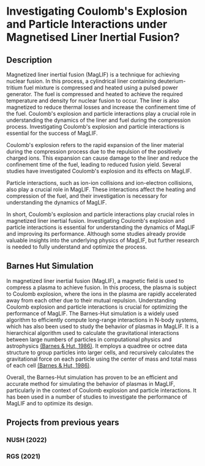 # Investigating Coulomb's Explosion and Particle Interactions under Magnetised Liner Inertial Fusion?

## Description
Magnetized liner inertial fusion (MagLIF) is a technique for achieving nuclear fusion. In this process, a cylindrical liner containing deuterium-tritium fuel mixture is compressed and heated using a pulsed power generator. The fuel is compressed and heated to achieve the required temperature and density for nuclear fusion to occur. The liner is also magnetized to reduce thermal losses and increase the confinement time of the fuel. Coulomb's explosion and particle interactions play a crucial role in understanding the dynamics of the liner and fuel during the compression process. Investigating Coulomb's explosion and particle interactions is essential for the success of MagLIF.

Coulomb's explosion refers to the rapid expansion of the liner material during the compression process due to the repulsion of the positively charged ions. This expansion can cause damage to the liner and reduce the confinement time of the fuel, leading to reduced fusion yield. Several studies have investigated Coulomb's explosion and its effects on MagLIF.

Particle interactions, such as ion-ion collisions and ion-electron collisions, also play a crucial role in MagLIF. These interactions affect the heating and compression of the fuel, and their investigation is necessary for understanding the dynamics of MagLIF.

In short, Coulomb's explosion and particle interactions play crucial roles in magnetized liner inertial fusion. Investigating Coulomb's explosion and particle interactions is essential for understanding the dynamics of MagLIF and improving its performance. Although some studies already provide valuable insights into the underlying physics of MagLIF, but further research is needed to fully understand and optimize the process.

## Barnes Hut Simulation
In magnetized liner inertial fusion (MagLIF), a magnetic field is used to compress a plasma to achieve fusion. In this process, the plasma is subject to Coulomb explosion, where the ions in the plasma are rapidly accelerated away from each other due to their mutual repulsion. Understanding Coulomb explosion and particle interactions is crucial for optimizing the performance of MagLIF. The Barnes-Hut simulation is a widely used algorithm to efficiently compute long-range interactions in N-body systems, which has also been used to study the behavior of plasmas in MagLIF. It is a hierarchical algorithm used to calculate the gravitational interactions between large numbers of particles in computational physics and astrophysics [(Barnes & Hut, 1986)](https://doi.org/10.1038/324446a0). It employs a quadtree or octree data structure to group particles into larger cells, and recursively calculates the gravitational force on each particle using the center of mass and total mass of each cell [(Barnes & Hut, 1986)](https://doi.org/10.1038/324446a0).

Overall, the Barnes-Hut simulation has proven to be an efficient and accurate method for simulating the behavior of plasmas in MagLIF, particularly in the context of Coulomb explosion and particle interactions. It has been used in a number of studies to investigate the performance of MagLIF and to optimize its design.

## Projects from previous years

### NUSH (2022)

### RGS (2021)
